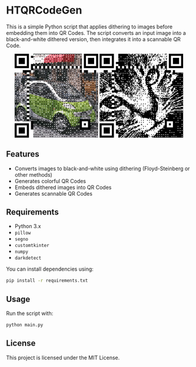 # HTQRCodeGen

This is a simple Python script that applies dithering to images before embedding them into QR Codes. The script converts an input image into a black-and-white dithered version, then integrates it into a scannable QR Code.

<p align="center">
  <img src="img/car_qrcode.png" width="45%">
  <img src="img/cat_qrcode.png" width="45%">
</p>

## Features

- Converts images to black-and-white using dithering (Floyd-Steinberg or other methods)
- Generates colorful QR Codes
- Embeds dithered images into QR Codes
- Generates scannable QR Codes

## Requirements

- Python 3.x
- `pillow` 
- `segno` 
- `customtkinter` 
- `numpy`
- `darkdetect`

You can install dependencies using:

```bash
pip install -r requirements.txt
```

## Usage

Run the script with:

```bash
python main.py
```

## License

This project is licensed under the MIT License.